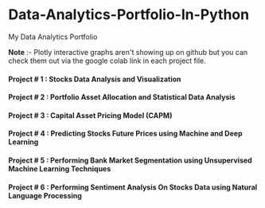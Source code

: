 # Data-Analytics-Portfolio-In-Python
My Data Analytics Portfolio

**Note** :- Plotly interactive graphs aren't showing up on github but you can check them out via the google colab link in each project file.


#### Project # 1 : Stocks Data Analysis and Visualization
#### Project # 2 : Portfolio Asset Allocation and Statistical Data Analysis
#### Project # 3 : Capital Asset Pricing Model (CAPM)
#### Project # 4 : Predicting Stocks Future Prices using Machine and Deep Learning
#### Project # 5 : Performing Bank Market Segmentation using Unsupervised Machine Learning Techniques
#### Project # 6 : Performing Sentiment Analysis On Stocks Data using Natural Language Processing
